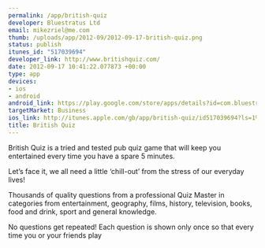 ```yaml
--- 
permalink: /app/british-quiz
developer: Bluestratus Ltd
email: mikezriel@me.com
thumb: /uploads/app/2012-09/2012-09-17-british-quiz.png
status: publish
itunes_id: "517039694"
developer_link: http://www.britishquiz.com/
date: 2012-09-17 10:41:22.077873 +00:00
type: app
devices: 
- ios
- android
android_link: https://play.google.com/store/apps/details?id=com.bluestratus.britishquiz
targetMarket: Business
ios_link: http://itunes.apple.com/gb/app/british-quiz/id517039694?ls=1%26mt=8
title: British Quiz
---
```


British Quiz is a tried and tested pub quiz game that will keep you entertained every time you have a spare 5 minutes.

Let’s face it, we all need a little ‘chill-out’ from the stress of our everyday lives!

Thousands of quality questions from a professional Quiz Master in categories from entertainment, geography, films, history, television, books, food and drink, sport and general knowledge.

No questions get repeated! Each question is shown only once so that every time you or your friends play
